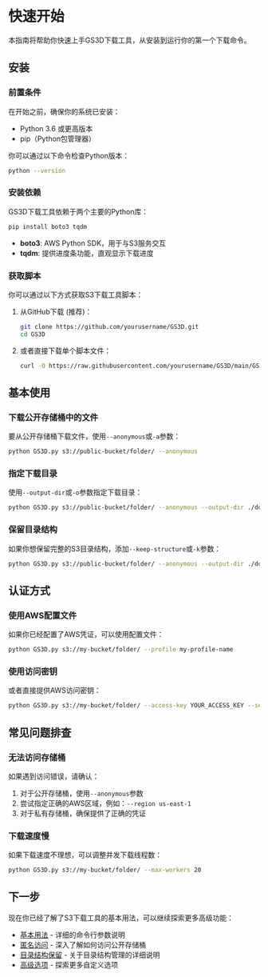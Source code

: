 # 快速开始

本指南将帮助你快速上手GS3D下载工具，从安装到运行你的第一个下载命令。

## 安装

### 前置条件

在开始之前，确保你的系统已安装：

- Python 3.6 或更高版本
- pip（Python包管理器）

你可以通过以下命令检查Python版本：

```bash
python --version
```

### 安装依赖

GS3D下载工具依赖于两个主要的Python库：

```bash
pip install boto3 tqdm
```

- **boto3**: AWS Python SDK，用于与S3服务交互
- **tqdm**: 提供进度条功能，直观显示下载进度

### 获取脚本

你可以通过以下方式获取S3下载工具脚本：

1. 从GitHub下载 (推荐)：
   ```bash
   git clone https://github.com/yourusername/GS3D.git
   cd GS3D
   ```

2. 或者直接下载单个脚本文件：
   ```bash
   curl -O https://raw.githubusercontent.com/yourusername/GS3D/main/GS3D.py
   ```

## 基本使用

### 下载公开存储桶中的文件

要从公开存储桶下载文件，使用`--anonymous`或`-a`参数：

```bash
python GS3D.py s3://public-bucket/folder/ --anonymous
```

### 指定下载目录

使用`--output-dir`或`-o`参数指定下载目录：

```bash
python GS3D.py s3://public-bucket/folder/ --anonymous --output-dir ./downloads
```

### 保留目录结构

如果你想保留完整的S3目录结构，添加`--keep-structure`或`-k`参数：

```bash
python GS3D.py s3://public-bucket/folder/ --anonymous --output-dir ./downloads --keep-structure
```

## 认证方式

### 使用AWS配置文件

如果你已经配置了AWS凭证，可以使用配置文件：

```bash
python GS3D.py s3://my-bucket/folder/ --profile my-profile-name
```

### 使用访问密钥

或者直接提供AWS访问密钥：

```bash
python GS3D.py s3://my-bucket/folder/ --access-key YOUR_ACCESS_KEY --secret-key YOUR_SECRET_KEY
```

## 常见问题排查

### 无法访问存储桶

如果遇到访问错误，请确认：

1. 对于公开存储桶，使用`--anonymous`参数
2. 尝试指定正确的AWS区域，例如：`--region us-east-1`
3. 对于私有存储桶，确保提供了正确的凭证

### 下载速度慢

如果下载速度不理想，可以调整并发下载线程数：

```bash
python GS3D.py s3://my-bucket/folder/ --max-workers 20
```

## 下一步

现在你已经了解了S3下载工具的基本用法，可以继续探索更多高级功能：

- [基本用法](/guide/basic-usage) - 详细的命令行参数说明
- [匿名访问](/guide/anonymous-access) - 深入了解如何访问公开存储桶
- [目录结构保留](/guide/keep-structure) - 关于目录结构管理的详细说明
- [高级选项](/guide/advanced-options) - 探索更多自定义选项